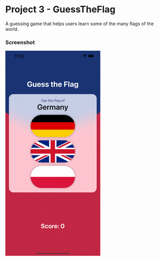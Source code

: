 # Project 3 - GuessTheFlag
A guessing game that helps users learn some of the many flags of the world.
### Screenshot
![Screenshot 3](./Screenshots/screenshot03.gif)
